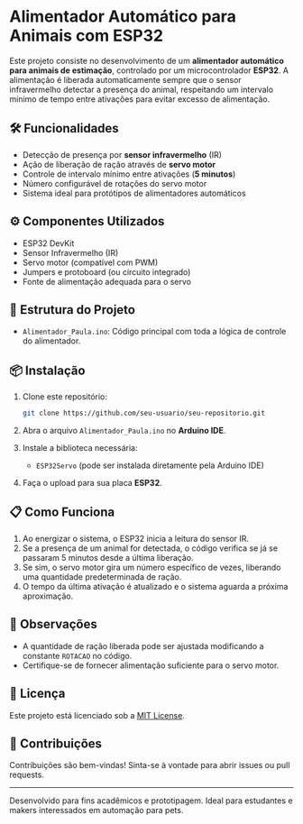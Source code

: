 # Alimentador Automático para Animais com ESP32

Este projeto consiste no desenvolvimento de um **alimentador automático para animais de estimação**, controlado por um microcontrolador **ESP32**. A alimentação é liberada automaticamente sempre que o sensor infravermelho detectar a presença do animal, respeitando um intervalo mínimo de tempo entre ativações para evitar excesso de alimentação.

## 🛠 Funcionalidades

- Detecção de presença por **sensor infravermelho** (IR)
- Ação de liberação de ração através de **servo motor**
- Controle de intervalo mínimo entre ativações (**5 minutos**)
- Número configurável de rotações do servo motor
- Sistema ideal para protótipos de alimentadores automáticos

## ⚙️ Componentes Utilizados

- ESP32 DevKit
- Sensor Infravermelho (IR)
- Servo motor (compatível com PWM)
- Jumpers e protoboard (ou circuito integrado)
- Fonte de alimentação adequada para o servo

## 📁 Estrutura do Projeto

- `Alimentador_Paula.ino`: Código principal com toda a lógica de controle do alimentador.

## 📦 Instalação

1. Clone este repositório:
   ```bash
   git clone https://github.com/seu-usuario/seu-repositorio.git
   ```

2. Abra o arquivo `Alimentador_Paula.ino` no **Arduino IDE**.

3. Instale a biblioteca necessária:
   - `ESP32Servo` (pode ser instalada diretamente pela Arduino IDE)

4. Faça o upload para sua placa **ESP32**.

## 📋 Como Funciona

1. Ao energizar o sistema, o ESP32 inicia a leitura do sensor IR.
2. Se a presença de um animal for detectada, o código verifica se já se passaram 5 minutos desde a última liberação.
3. Se sim, o servo motor gira um número específico de vezes, liberando uma quantidade predeterminada de ração.
4. O tempo da última ativação é atualizado e o sistema aguarda a próxima aproximação.

## 📌 Observações

- A quantidade de ração liberada pode ser ajustada modificando a constante `ROTACAO` no código.
- Certifique-se de fornecer alimentação suficiente para o servo motor.

## 📜 Licença

Este projeto está licenciado sob a [MIT License](LICENSE).

## 🤝 Contribuições

Contribuições são bem-vindas! Sinta-se à vontade para abrir issues ou pull requests.

---

Desenvolvido para fins acadêmicos e prototipagem. Ideal para estudantes e makers interessados em automação para pets.
